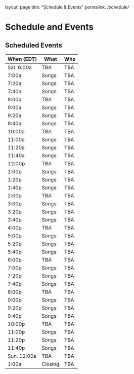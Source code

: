 layout: page
title: "Schedule & Events"
permalink: /schedule/

# Schedule and Events

## Scheduled Events

|  When (EDT) | What                      | Who                         |
|-------------|---------------------------|-----------------------------|
| Sat.  6:00a | TBA                       | TBA                         |
|       7:00a | Songs                     | TBA                         |
|       7:20a | Songs                     | TBA                         |
|       7:40a | Songs                     | TBA                         |
|       8:00a | TBA                       | TBA                         |
|       9:00a | Songs                     | TBA                         |
|       9:20a | Songs                     | TBA                         |
|       9:40a | Songs                     | TBA                         |
|      10:00a | TBA                       | TBA                         |
|      11:00a | Songs                     | TBA                         |
|      11:20a | Songs                     | TBA                         |
|      11:40a | Songs                     | TBA                         |
|      12:00p | TBA                       | TBA                         |
|       1:00p | Songs                     | TBA                         |
|       1:20p | Songs                     | TBA                         |
|       1:40p | Songs                     | TBA                         |
|       2:00p | TBA                       | TBA                         |
|       3:00p | Songs                     | TBA                         |
|       3:20p | Songs                     | TBA                         |
|       3:40p | Songs                     | TBA                         |
|       4:00p | TBA                       | TBA                         |
|       5:00p | Songs                     | TBA                         |
|       5:20p | Songs                     | TBA                         |
|       5:40p | Songs                     | TBA                         |
|       6:00p | TBA                       | TBA                         |
|       7:00p | Songs                     | TBA                         |
|       7:20p | Songs                     | TBA                         |
|       7:40p | Songs                     | TBA                         |
|       8:00p | TBA                       | TBA                         |
|       9:00p | Songs                     | TBA                         |
|       9:20p | Songs                     | TBA                         |
|       9:40p | Songs                     | TBA                         |
|      10:00p | TBA                       | TBA                         |
|      11:00p | Songs                     | TBA                         |
|      11:20p | Songs                     | TBA                         |
|      11:40p | Songs                     | TBA                         |
| Sun. 12:00a | TBA                       | TBA                         |
|       1:00a | Closing                   | TBA                         |


